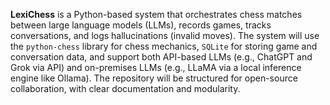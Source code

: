 **LexiChess** is a Python-based system that orchestrates chess matches between large language models (LLMs), records games, tracks conversations, and logs hallucinations (invalid moves). The system will use the `python-chess` library for chess mechanics, `SQLite` for storing game and conversation data, and support both API-based LLMs (e.g., ChatGPT and Grok via API) and on-premises LLMs (e.g., LLaMA via a local inference engine like Ollama). The repository will be structured for open-source collaboration, with clear documentation and modularity.

